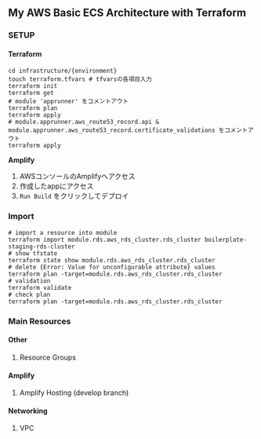 ## My AWS Basic ECS Architecture with Terraform

### SETUP

#### Terraform

```shell
cd infrastructure/{environment}
touch terraform.tfvars # tfvarsの各項目入力
terraform init
terraform get
# module 'apprunner' をコメントアウト
terraform plan
terraform apply
# module.apprunner.aws_route53_record.api & module.apprunner.aws_route53_record.certificate_validations をコメントアウト
terraform apply
```

**Amplify**
1. AWSコンソールのAmplifyへアクセス
2. 作成したappにアクセス
3. `Run Build` をクリックしてデプロイ

### Import

```shell
# import a resource into module
terraform import module.rds.aws_rds_cluster.rds_cluster boilerplate-staging-rds-cluster
# show tfstate
terraform state show module.rds.aws_rds_cluster.rds_cluster
# delete {Error: Value for unconfigurable attribute} values
terraform plan -target=module.rds.aws_rds_cluster.rds_cluster
# validation
terraform validate
# check plan
terraform plan -target=module.rds.aws_rds_cluster.rds_cluster
```

### Main Resources

#### Other
1. Resource Groups

#### Amplify
1. Amplify Hosting (develop branch)

#### Networking
1. VPC
<!-- 2. Internet Gateway
3. 4 VPC endpoints  
   (ecr_api, ecr_dkr, s3, ecs_awslogs)
4. 4 Subnets  
   (public, private_container, private_db, private_endpoint)
5. 2 Route Tables
   (for public subnets, for private containers)
6. Security Group
   (for vpc_endpoints) -->
